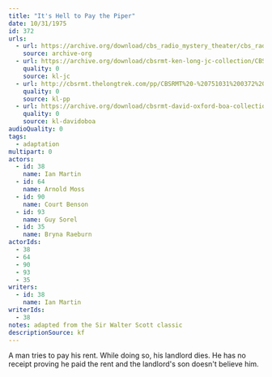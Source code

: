 ```yaml
---
title: "It's Hell to Pay the Piper"
date: 10/31/1975
id: 372
urls: 
  - url: https://archive.org/download/cbs_radio_mystery_theater/cbs_radio_mystery_theater-0351-0400.zip/cbs_radio_mystery_theater-0351-0400%2Fcbsrmt_0372_its_hell_to_pay_the_piper.mp3
    source: archive-org
  - url: https://archive.org/download/cbsrmt-ken-long-jc-collection/CBSRMT - 751031 0372 Its Hell To Pay The Piper vbr fb2_jc.mp3
    quality: 0
    source: kl-jc
  - url: http://cbsrmt.thelongtrek.com/pp/CBSRMT%20-%20751031%200372%20It%27s%20Hell%20to%20Pay%20the%20Piper_pp.mp3
    quality: 0
    source: kl-pp
  - url: https://archive.org/download/cbsrmt-david-oxford-boa-collection/CBSRMT-751031-0372-It's-Hell-to-Pay-the-Piper-(128-44)_WBBM-JE-{BoA}.mp3
    quality: 0
    source: kl-davidoboa
audioQuality: 0
tags: 
  - adaptation
multipart: 0
actors:  
  - id: 38
    name: Ian Martin  
  - id: 64
    name: Arnold Moss  
  - id: 90
    name: Court Benson  
  - id: 93
    name: Guy Sorel  
  - id: 35
    name: Bryna Raeburn
actorIds:  
  - 38  
  - 64  
  - 90  
  - 93  
  - 35
writers:  
  - id: 38
    name: Ian Martin
writerIds:  
  - 38
notes: adapted from the Sir Walter Scott classic
descriptionSource: kf
---
```

A man tries to pay his rent. While doing so, his landlord dies. He has no receipt proving he paid the rent and the landlord's son doesn't believe him.